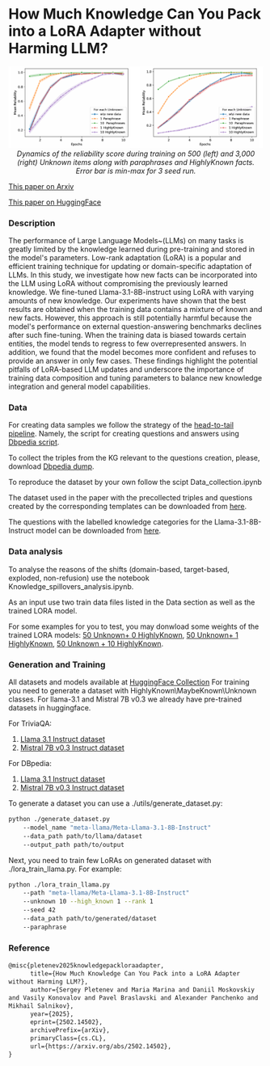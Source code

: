 # How Much Knowledge Can You Pack into a LoRA Adapter without Harming LLM?


<p align="center">
  <img src="./main_res.png" title="hover text">
  <em>Dynamics of the reliability score during training on 500 (left) and 3,000 (right) Unknown items along with paraphrases and HighlyKnown facts. Error bar is min-max for 3 seed run.</em>
</p>

[This paper on Arxiv](https://arxiv.org/abs/2502.14502)

[This paper on HuggingFace](https://huggingface.co/papers/2502.14502)

### Description

The performance of Large Language Models~(LLMs) on many tasks is greatly limited by the knowledge learned during pre-training and stored in the model's parameters. Low-rank adaptation (LoRA) is a popular and efficient training technique for updating or domain-specific adaptation of LLMs. In this study, we investigate how new facts can be incorporated into the LLM using LoRA without compromising the previously learned knowledge. We fine-tuned Llama-3.1-8B-instruct using LoRA with varying amounts of new knowledge. Our experiments have shown that the best results are obtained when the training data contains a mixture of known and new facts. However, this approach is still potentially harmful because the model's performance on external question-answering benchmarks declines after such fine-tuning. When the training data is biased towards certain entities, the model tends to regress to few overrepresented answers. In addition, we found that the model becomes more confident and refuses to provide an answer in only few cases. These findings highlight the potential pitfalls of LoRA-based LLM updates and underscore the importance of training data composition and tuning parameters to balance new knowledge integration and general model capabilities.

### Data 

For creating data samples we follow the strategy of the [head-to-tail pipeline](https://github.com/facebookresearch/head-to-tail). Namely, the script for creating questions and answers using [Dbpedia script](https://github.com/facebookresearch/head-to-tail).

To collect the triples from the KG relevant to the questions creation, please, download [Dbpedia dump](https://databus.dbpedia.org/dbpedia/mappings/mappingbased-objects). 

To reproduce the dataset by your own follow the scipt Data_collection.ipynb

The dataset used in the paper with the precollected triples and questions created by the corresponding templates can be downloaded from [here](https://drive.google.com/file/d/1pCtfRlvBW769384AgmfNBpIU8OmftfKd/view?usp=sharing).

The questions with the labelled knowledge categories for the Llama-3.1-8B-Instruct model can be downloaded from [here](https://drive.google.com/file/d/1-NDeTa8TMRNY9UIsIqtI-Iw4vq-rda35/view?usp=sharing).

### Data analysis

To analyse the reasons of the shifts (domain-based, target-based, exploded, non-refusion) use the notebook Knowledge_spillovers_analysis.ipynb.

As an input use two train data files listed in the Data section as well as the trained LORA model.

For some examples for you to test, you may donwload some weights of the trained LORA models: [50 Unknown+ 0 HighlyKnown](https://drive.google.com/file/d/18aTHDFA6RtxhOUK9L_D27toPj94VjeNd/view?usp=sharing),  [50 Unknown+ 1 HighlyKnown](https://drive.google.com/file/d/1ya5tE5XBLC4n7PP01_v9z00Bzy_2tQj-/view?usp=sharing), [50 Unknown + 10 HighlyKnown](https://drive.google.com/file/d/1o1SKVEiTbpMA7_PeLV5DXI_oI2wxYeiQ/view?usp=sharing).

### Generation and Training
All datasets and models available at [HuggingFace Collection](https://huggingface.co/collections/s-nlp/knowledge-packing-67bc4e2a58c961b2c530b08c)
For training you need to generate a dataset with HighlyKnown\MaybeKnown\Unknown classes.
For llama-3.1 and Mistral 7B v0.3 we already have pre-trained datasets in huggingface.

For TriviaQA:
1. [Llama 3.1 Instruct dataset](https://huggingface.co/datasets/s-nlp/Llama-3.1-8B-Instruct-TriviaQA-HighlyKnown)
2. [Mistral 7B v0.3 Instruct dataset](https://huggingface.co/datasets/s-nlp/Mistral-7b-0.3-Instruct-TriviaQA-HighlyKnown)

For DBpedia:
1. [Llama 3.1 Instruct dataset](https://huggingface.co/datasets/s-nlp/Llama-3.1-8B-Instruct-DBpedia-HighlyKnown)
2. [Mistral 7B v0.3 Instruct dataset](https://huggingface.co/datasets/s-nlp/Mistral-7b-0.3-Instruct-DBpedia-HighlyKnown)


To generate a dataset you can use a ./utils/generate_dataset.py:

```bash
python ./generate_dataset.py 
    --model_name "meta-llama/Meta-Llama-3.1-8B-Instruct" 
    --data_path path/to/llama/dataset
    --output_path path/to/output
```

Next, you need to train few LoRAs on generated dataset with ./lora_train_llama.py. For example:
```bash
python ./lora_train_llama.py 
    --path "meta-llama/Meta-Llama-3.1-8B-Instruct" 
    --unknown 10 --high_known 1 --rank 1 
    --seed 42
    --data_path path/to/generated/dataset
    --paraphrase
```

### Reference

```
@misc{pletenev2025knowledgepackloraadapter,
      title={How Much Knowledge Can You Pack into a LoRA Adapter without Harming LLM?}, 
      author={Sergey Pletenev and Maria Marina and Daniil Moskovskiy and Vasily Konovalov and Pavel Braslavski and Alexander Panchenko and Mikhail Salnikov},
      year={2025},
      eprint={2502.14502},
      archivePrefix={arXiv},
      primaryClass={cs.CL},
      url={https://arxiv.org/abs/2502.14502}, 
}
```